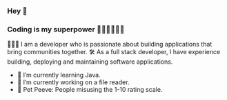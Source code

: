 ### Hey 👋

### Coding is my superpower 🦸🏾‍♂️🧙🏾‍♂️

👷🏾‍♂️ I am a developer who is passionate about building applications that bring communities together.
🛠 As a full stack developer, I have experience building, deploying and maintaining software applications.


- 🌱 I’m currently learning Java.
- 🔭 I’m currently working on a file reader.
- 🐰 Pet Peeve: People misusing the 1-10 rating scale.


